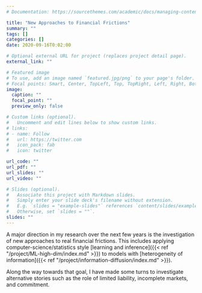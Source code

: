 ```yaml
---
# Documentation: https://sourcethemes.com/academic/docs/managing-content/

title: "New Approaches to Financial Frictions"
summary: ""
tags: []
categories: []
date: 2020-09-16T0:02:00

# Optional external URL for project (replaces project detail page).
external_link: ""

# Featured image
# To use, add an image named `featured.jpg/png` to your page's folder.
# Focal points: Smart, Center, TopLeft, Top, TopRight, Left, Right, BottomLeft, Bottom, BottomRight.
image:
  caption: ""
  focal_point: ""
  preview_only: false

# Custom links (optional).
#   Uncomment and edit lines below to show custom links.
# links:
# - name: Follow
#   url: https://twitter.com
#   icon_pack: fab
#   icon: twitter

url_code: ""
url_pdf: ""
url_slides: ""
url_video: ""

# Slides (optional).
#   Associate this project with Markdown slides.
#   Simply enter your slide deck's filename without extension.
#   E.g. `slides = "example-slides"` references `content/slides/example-slides.md`.
#   Otherwise, set `slides = ""`.
slides: ""
---
```

A major direction in my research over the next few years is the investigation of new approaches to real financial frictions.  This includes applying computer-science/statistics style [learning and inference]({{< ref "/project/ML-high-dim/index.md" >}}) to models with [heterogeneity of information]({{< ref "/project/information-diffusion/index.md" >}}).

Along the way towards that goal, I have made some turns to investigate alternative stories such as the role of limited liability, incomplete markets, and commitment.